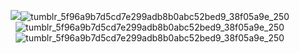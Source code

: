 <p align="center"> <img src="https://github.com/user-attachments/assets/d7994bf0-2b12-40c1-8a83-c03f3c8ee204"


![tumblr_5f96a9b7d5cd7e299adb8b0abc52bed9_38f05a9e_250](https://github.com/user-attachments/assets/c158ca82-53fb-419f-9364-8a57654fe527)![tumblr_5f96a9b7d5cd7e299adb8b0abc52bed9_38f05a9e_250](https://github.com/user-attachments/assets/c158ca82-53fb-419f-9364-8a57654fe527)![tumblr_5f96a9b7d5cd7e299adb8b0abc52bed9_38f05a9e_250](https://github.com/user-attachments/assets/c158ca82-53fb-419f-9364-8a57654fe527)



